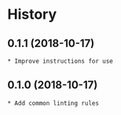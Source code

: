 # History

## 0.1.1 (2018-10-17)
    * Improve instructions for use

## 0.1.0 (2018-10-17)
    * Add common linting rules
